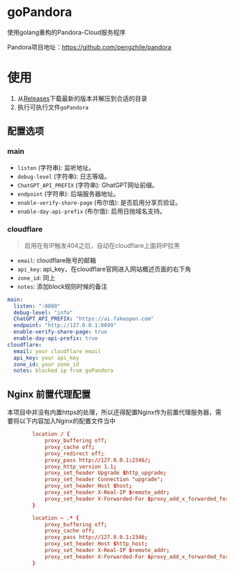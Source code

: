 # goPandora

使用golang重构的Pandora-Cloud服务程序

Pandora项目地址：https://github.com/pengzhile/pandora



# 使用

1. 从[Releases](https://github.com/HamsterAPig/goPandora/releases)下载最新的版本并解压到合适的目录
2. 执行可执行文件`goPandora`



## 配置选项

### main
- `listen` (字符串): 监听地址。
- `debug-level` (字符串): 日志等级。
- `ChatGPT_API_PREFIX` (字符串): GhatGPT网址前缀。
- `endpoint` (字符串): 后端服务器地址。
- `enable-verify-share-page` (布尔值): 是否启用分享页验证。
- `enable-day-api-prefix` (布尔值): 启用日抛域名支持。

### cloudflare
> 启用在有IP触发404之后，自动在cloudflare上面将IP拉黑

- `email`: cloudflare账号的邮箱
- `api_key`: api_key，在cloudflare官网进入网站概述页面的右下角
- `zone_id`: 同上
- `notes`: 添加block规则时候的备注

```yml
main:
  listen: ":8080"
  debug-level: "info"
  ChatGPT_API_PREFIX: "https://ai.fakeopen.com"
  endpoint: "http://127.0.0.1:8899"
  enable-verify-share-page: true
  enable-day-api-prefix: true
cloudflare:
  email: your cloudflare email
  api_key: your api_key
  zone_id: your zone_id
  notes: blocked ip from goPandora
```



## Nginx 前置代理配置

本项目中并没有内置https的处理，所以还得配置Nginx作为前置代理服务器，需要将以下内容加入Nginx的配置文件当中

```conf
        location / {
            proxy_buffering off;
            proxy_cache off;
            proxy_redirect off;
            proxy_pass http://127.0.0.1:2346/;
            proxy_http_version 1.1;
            proxy_set_header Upgrade $http_upgrade;
            proxy_set_header Connection "upgrade";
            proxy_set_header Host $host;
            proxy_set_header X-Real-IP $remote_addr;
            proxy_set_header X-Forwarded-For $proxy_add_x_forwarded_for;
        }

        location ~ .* {
            proxy_buffering off;
            proxy_cache off;
            proxy_pass http://127.0.0.1:2346;
            proxy_set_header Host $http_host;
            proxy_set_header X-Real-IP $remote_addr;
            proxy_set_header X-Forwarded-For $proxy_add_x_forwarded_for;
        }
```

